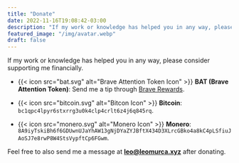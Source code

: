 ```yaml
---
title: "Donate"
date: 2022-11-16T19:08:42-03:00
description: "If my work or knowledge has helped you in any way, please consider supporting me financially."
featured_image: "/img/avatar.webp"
draft: false
---
```


If my work or knowledge has helped you in any way, please consider supporting me financially.

- {{< icon src="bat.svg"  alt="Brave Attention Token Icon" >}} **BAT (Brave Attention Token)**: Send me a tip through [Brave Rewards](https://support.brave.com/hc/en-us/articles/360021123971-How-do-I-tip-websites-and-Content-Creators-in-Brave-Rewards-#:~:text=In%20the%20tipping%20banner%20%2C%20the,tip%20to%20complete%20the%20transaction.). 

- {{< icon src="bitcoin.svg" alt="Bitcon Icon" >}} **Bitcoin**: `bc1qpc4lpyr6stxrrg3u0k4clp4crlt6z4j6q845rq`.
- {{< icon src="monero.svg" alt="Monero Icon" >}} **Monero**: `8A9iyTskiBh6f6GDUwnUJaYhAW13gNjDYaZYJBftX434D3XLrcGBko4a8kC4pLSfiuJAoSJ7e8rwP8W4StsVypftCp6FGwm`.

Feel free to also send me a message at **leo@leomurca.xyz** after donating.
